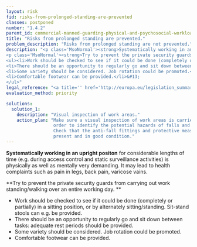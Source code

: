 ```yaml
---
layout: risk
fid: risks-from-prolonged-standing-are-prevented
classes: postponed
number: "1.4.2"
parent_id: commercial-manned-guarding-physical-and-psychosocial-workload
title: "Risks from prolonged standing are prevented."
problem_description: "Risks from prolonged standing are not prevented."
description: "<p class='MsoNormal'><strong>Systematically working in an upright positon</strong> for considerable lengths of time (e.g. during access control and static surveillance activities) is physically as well as mentally very demanding. It may lead to health complaints such as pain in legs, back pain, varicose vains.</p>&#13;
<p class='MsoNormal'><strong>Try to prevent the private security guards from carrying out work standing/walking over an entire working day. </strong></p>&#13;
<ul><li>Work should be checked to see if it could be done (completely or partially) in a sitting position, or by alternately sitting/standing. Sit-stand stools can e.g. be provided.</li>&#13;
<li>There should be an opportunity to regularly go and sit down between tasks: adequate rest periods should be provided.</li>&#13;
<li>Some variety should be considered. Job rotation could be promoted.</li>&#13;
<li>Comfortable footwear can be provided.</li>&#13;
</ul>"
legal_reference: "<a title='' href='http://europa.eu/legislation_summaries/employment_and_social_policy/health_hygiene_safety_at_work/c11113_en.htm' rel='nofollow' target='_blank'>89/391/CEE Implementing measures to improve the health and safety of workers (framework directive).</a>"
evaluation_method: priority

solutions:
  solution_1:
    description: "Visual inspection of work areas."
    action_plan: "Make sure a visual inspection of work areas is carried out in
                  order to identify the potential hazards of falls and slips.
                  Check that the anti-fall fittings and protective measures are
                  present and in good condition."
---
```

**Systematically working in an upright positon** for considerable lengths of time (e.g. during access control and static surveillance activities) is physically as well as mentally very demanding. It may lead to health complaints such as pain in legs, back pain, varicose vains.

**Try to prevent the private security guards from carrying out work standing/walking over an entire working day. **

  * Work should be checked to see if it could be done (completely or partially) in a sitting position, or by alternately sitting/standing. Sit-stand stools can e.g. be provided.
  * There should be an opportunity to regularly go and sit down between tasks: adequate rest periods should be provided.
  * Some variety should be considered. Job rotation could be promoted.
  * Comfortable footwear can be provided.



